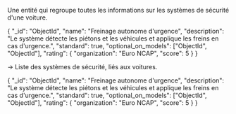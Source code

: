 Une entité qui regroupe toutes les informations sur les systèmes de sécurité d'une voiture.

{
"_id": "ObjectId",
"name": "Freinage autonome d'urgence",
"description": "Le système détecte les piétons et les véhicules et applique les freins en cas d'urgence.",
"standard": true,
"optional_on_models": ["ObjectId", "ObjectId"],
"rating": {
"organization": "Euro NCAP",
"score": 5
}
}

→ Liste des systèmes de sécurité, liés aux voitures.

{
"_id": "ObjectId",
"name": "Freinage autonome d'urgence",
"description": "Le système détecte les piétons et les véhicules et applique les freins en cas d'urgence.",
"standard": true,
"optional_on_models": ["ObjectId", "ObjectId"],
"rating": {
"organization": "Euro NCAP",
"score": 5
}
}
